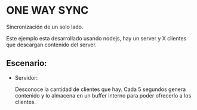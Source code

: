 # ONE WAY SYNC
Sincronización de un solo lado.

Este ejemplo esta desarrollado usando nodejs, hay un server y X clientes que descargan contenido del server.

## Escenario:
- Servidor:
   
   Desconoce la cantidad de clientes que hay.
   Cada 5 segundos genera contenido y lo almacena en un buffer interno para poder ofrecerlo a los clientes.
 

